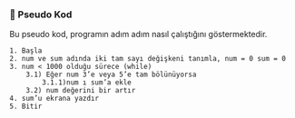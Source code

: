 ### 📌 Pseudo Kod
Bu pseudo kod, programın adım adım nasıl çalıştığını göstermektedir.

```
1. Başla
2. num ve sum adında iki tam sayı değişkeni tanımla, num = 0 sum = 0
3. num < 1000 olduğu sürece (while)
    3.1) Eğer num 3’e veya 5’e tam bölünüyorsa 
        3.1.1)num ı sum’a ekle 
    3.2) num değerini bir artır
4. sum’u ekrana yazdır
5. Bitir
```